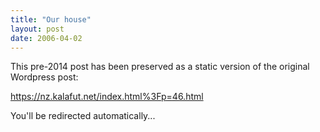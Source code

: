 ```yaml
---
title: "Our house"
layout: post
date: 2006-04-02
---
```


This pre-2014 post has been preserved as a static version of the original Wordpress post:

https://nz.kalafut.net/index.html%3Fp=46.html

You'll be redirected automatically...

<head>
  <meta http-equiv="refresh" content="5;url=https://nz.kalafut.net/index.html%3Fp=46.html">
</head>

